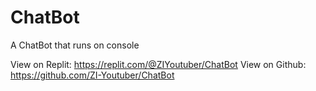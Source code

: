 # ChatBot
A ChatBot that runs on console

View on Replit: https://replit.com/@ZIYoutuber/ChatBot
View on Github: https://github.com/ZI-Youtuber/ChatBot